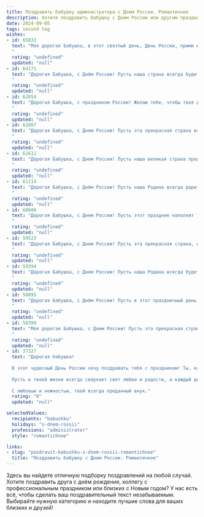 ```yaml
---
title: Поздравить бабушку администратора с Днем России. Романтичное
description: Хотите поздравить бабушку с Днем России или другим праздником? Наш ИИ создаст незабываемое поздравление, а вы обязательно выделитесь среди других.  
date: 2024-09-05
tags: second tag
wishes:
- id: 65833
  text: "Моя дорогая Бабушка, в этот светлый день, День России, прими мои самые искренние поздравления! Пусть твоя душа, как душа нашей Родины, будет  наполнена  красотой, любовью и  нежностью. Пусть каждый день дарит тебе радость и  мир. С любовью, твой(твоя) (имя).
  "
  rating: "undefined"
  updated: "null"
- id: 64171
  text: "Дорогая Бабушка, с Днём России! Пусть наша страна всегда будет сильной, благополучной и процветающей, а ты, как и наша Родина, будешь вечно молодой, красивой и любимой!
  "
  rating: "undefined"
  updated: "null"
- id: 62854
  text: "Дорогая Бабушка, с праздником России! Желаю тебе, чтобы твоя душа всегда сияла ярче, чем солнце над нашей любимой Родиной. Пусть каждый день будет наполнен счастьем и теплом, как летний вечер в июне. С любовью и благодарностью, твой (твоя) (имя).
  "
  rating: "undefined"
  updated: "null"
- id: 62087
  text: "Дорогая Бабушка, с Днем России! Пусть эта прекрасная страна всегда дарит тебе любовь, радость и мир. Твой администраторский талант и твоя нежная душа - это настоящая гордость России.  Пусть твоя жизнь будет наполнена счастьем и благополучием.  С любовью, твой (твоя)
  "
  rating: "undefined"
  updated: "null"
- id: 61612
  text: "Дорогая Бабушка, с Днем России! Пусть наша великая страна процветает, а мы, ее жители, всегда будем полны любви и гордости за свою Родину. Желаю тебе крепкого здоровья, радости, вдохновения и неиссякаемого оптимизма! Пусть каждый день дарит тебе тепло и уют, словно верный друг, а твои глаза сияют от счастья и любви. С любовью и уважением, твой (твоя) (имя).
  "
  rating: "undefined"
  updated: "null"
- id: 61114
  text: "Дорогая Бабушка, с Днём России! Пусть наша Родина всегда дарит нам светлую радость, крепкую надежду и любовь, как ты даришь её нам каждый день. Пусть наша страна процветает, а ты всегда будешь в её сердце, как символ мудрости, доброты и нежности.
  "
  rating: "undefined"
  updated: "null"
- id: 60606
  text: "Дорогая Бабушка, с Днем России! Пусть этот праздник наполнит твое сердце теплом и гордостью за нашу великую Родину. Ты, как администратор, всегда создавала порядок и уют в нашем доме, словно хранительница очага. Желаю тебе крепкого здоровья, радостных мгновений и любви в этот светлый день!
  "
  rating: "undefined"
  updated: "null"
- id: 59523
  text: "Дорогая Бабушка, с Днем России! Пусть эта прекрасная страна, которую мы так любим, всегда дарит тебе мир, уют и радость. Ты - символ мудрости, любви и преданности, настоящий администратор своей семьи,  твоей заботой мы окружены такой же теплотой и заботой, как Россия  своих жителей. Желаю тебе  крепкого здоровья,  счастья и  долгих лет жизни!
  "
  rating: "undefined"
  updated: "null"
- id: 59394
  text: "Дорогая Бабушка, с Днем России! Пусть наша Родина всегда будет для тебя источником радости и гордости, а ты - настоящим символом ее величия и мудрости. Желаю тебе здоровья, счастья и мирного неба над головой!
  "
  rating: "undefined"
  updated: "null"
- id: 58895
  text: "Дорогая Бабушка, с Днём России! Пусть в этот праздничный день над нашей Родиной сияет мирное солнце, а в твоём сердце царит любовь и благополучие. Ты – настоящий администратор домашнего очага, с любовью и заботой создающая уют и тепло для всех нас. Пусть твоя жизнь будет наполнена радостью, здоровьем и счастливыми моментами!
  "
  rating: "undefined"
  updated: "null"
- id: 58399
  text: "Моя дорогая Бабушка, с Днем России! Пусть эта прекрасная страна, которую мы сегодня празднуем, всегда дарит Вам тепло и уют, как Ваше сердце дарит его нам.
  "
  rating: "undefined"
  updated: "null"
- id: 37327
  text: "Дорогая бабушка!
  
  В этот чудесный День России хочу поздравить тебя с праздником! Ты, как мудрый Администратор нашей семьи, управляешь нашими сердцами и создаёшь атмосферу тепла и уюта. Каждый миг, проведённый с тобой, словно волшебное путешествие по родным просторам, где цветут мечты и сбываются надежды.
  
  Пусть в твоей жизни всегда сверкает свет любви и радости, а каждый день приносит новые вдохновения и тепло, как ласковое русское солнце. Желаю здоровья и счастья, чтобы ты всегда чувствовала себя окруженной заботой и теплом.
  
  С любовью и нежностью, твой всегда преданный внук."
  rating: "0"
  updated: "null"

selectedValues:
  recipients: "babushku"
  holidays: "s-dnem-rossii"
  professions: "administrator"
  style: "romantichnoe"

links:
- slug: "pozdravit-babushku-s-dnem-rossii-romantichnoe"
  title: "Поздравить бабушку с Днем России. Романтичное"
---
```


Здесь вы найдете отличную подборку поздравлений на любой случай. 
Хотите поздравить друга с днём рождения, коллегу с профессиональным праздником или близких с Новым годом? У нас есть всё, чтобы сделать ваш поздравительный текст незабываемым. Выбирайте нужную категорию и находите лучшие слова для ваших близких и друзей!
